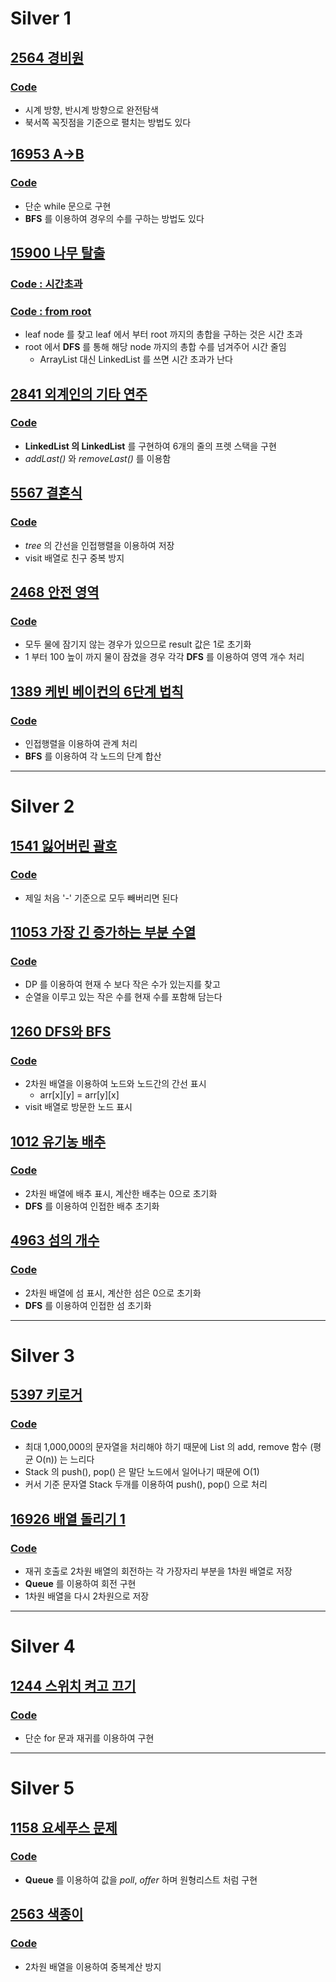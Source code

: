# Silver 1
## [2564 경비원](https://www.acmicpc.net/problem/2564)
### [Code](https://github.com/ljiwoo59/Algorithm_Java/blob/master/Baekjoon/silver/B2564.java)
* 시계 방향, 반시계 방향으로 완전탐색
* 북서쪽 꼭짓점을 기준으로 펼치는 방법도 있다
## [16953 A->B](https://www.acmicpc.net/problem/16953)
### [Code](https://github.com/ljiwoo59/Algorithm_Java/blob/master/Baekjoon/silver/B16953.java)
* 단순 while 문으로 구현
* **BFS** 를 이용하여 경우의 수를 구하는 방법도 있다

## [15900 나무 탈출](https://www.acmicpc.net/problem/15900)
### [Code : 시간초과](https://github.com/ljiwoo59/Algorithm_Java/blob/master/Baekjoon/silver/B15900.java)
### [Code : from root](https://github.com/ljiwoo59/Algorithm_Java/blob/master/Baekjoon/silver/B15900_2.java)
* leaf node 를 찾고 leaf 에서 부터 root 까지의 총합을 구하는 것은 시간 초과
* root 에서 **DFS** 를 통해 해당 node 까지의 총합 수를 넘겨주어 시간 줄임
   * ArrayList 대신 LinkedList 를 쓰면 시간 초과가 난다 

## [2841 외계인의 기타 연주](https://www.acmicpc.net/problem/2841)
### [Code](https://github.com/ljiwoo59/Algorithm_Java/blob/master/Baekjoon/silver/B2841.java)
* **LinkedList 의 LinkedList** 를 구현하여 6개의 줄의 프렛 스택을 구현
* *addLast()* 와 *removeLast()* 를 이용함

## [5567 결혼식](https://www.acmicpc.net/problem/5567)
### [Code](https://github.com/ljiwoo59/Algorithm_Java/blob/master/Baekjoon/silver/B5567.java)
* *tree* 의 간선을 인접행렬을 이용하여 저장
* visit 배열로 친구 중복 방지

## [2468 안전 영역](https://www.acmicpc.net/problem/2468)
### [Code](https://github.com/ljiwoo59/Algorithm_Java/blob/master/Baekjoon/silver/B2468.java)
* 모두 물에 잠기지 않는 경우가 있으므로 result 값은 1로 초기화
* 1 부터 100 높이 까지 물이 잠겼을 경우 각각 **DFS** 를 이용하여 영역 개수 처리

## [1389 케빈 베이컨의 6단계 법칙](https://www.acmicpc.net/problem/1389)
### [Code](https://github.com/ljiwoo59/Algorithm_Java/blob/master/Baekjoon/silver/B1389.java)
* 인접행렬을 이용하여 관계 처리
* **BFS** 를 이용하여 각 노드의 단계 합산

---

# Silver 2
## [1541 잃어버린 괄호](https://www.acmicpc.net/problem/1541)
### [Code](https://github.com/ljiwoo59/Algorithm_Java/blob/master/Baekjoon/silver/B1541.java)
* 제일 처음 '-' 기준으로 모두 빼버리면 된다

## [11053 가장 긴 증가하는 부분 수열](https://www.acmicpc.net/problem/11053)
### [Code](https://github.com/ljiwoo59/Algorithm_Java/blob/master/Baekjoon/silver/B11053.java)
* DP 를 이용하여 현재 수 보다 작은 수가 있는지를 찾고
* 순열을 이루고 있는 작은 수를 현재 수를 포함해 담는다

## [1260 DFS와 BFS](https://www.acmicpc.net/problem/1260)
### [Code](https://github.com/ljiwoo59/Algorithm_Java/blob/master/Baekjoon/silver/B1260.java)
* 2차원 배열을 이용하여 노드와 노드간의 간선 표시
  * arr[x][y] = arr[y][x]
* visit 배열로 방문한 노드 표시

## [1012 유기농 배추](https://www.acmicpc.net/problem/1012)
### [Code](https://github.com/ljiwoo59/Algorithm_Java/blob/master/Baekjoon/silver/B1012.java)
* 2차원 배열에 배추 표시, 계산한 배추는 0으로 초기화
* **DFS** 를 이용하여 인접한 배추 초기화

## [4963 섬의 개수](https://www.acmicpc.net/problem/4963)
### [Code](https://github.com/ljiwoo59/Algorithm_Java/blob/master/Baekjoon/silver/B4963.java)
* 2차원 배열에 섬 표시, 계산한 섬은 0으로 초기화
* **DFS** 를 이용하여 인접한 섬 초기화

---

# Silver 3
## [5397 키로거](https://www.acmicpc.net/problem/5397)
### [Code](https://github.com/ljiwoo59/Algorithm_Java/blob/master/Baekjoon/silver/B5397.java)
* 최대 1,000,000의 문자열을 처리해야 하기 때문에 List 의  add, remove 함수 (평균 O(n)) 는 느리다
* Stack 의 push(), pop() 은 말단 노드에서 일어나기 때문에 O(1)
* 커서 기준 문자열 Stack 두개를 이용하여 push(), pop() 으로 처리

## [16926 배열 돌리기 1](https://www.acmicpc.net/problem/16926)
### [Code](https://github.com/ljiwoo59/Algorithm_Java/blob/master/Baekjoon/silver/B16926.java)
* 재귀 호출로 2차원 배열의 회전하는 각 가장자리 부분을 1차원 배열로 저장
* **Queue** 를 이용하여 회전 구현
* 1차원 배열을 다시 2차원으로 저장

---

# Silver 4
## [1244 스위치 켜고 끄기](https://www.acmicpc.net/problem/1244)
### [Code](https://github.com/ljiwoo59/Algorithm_Java/blob/master/Baekjoon/silver/B1244.java)
* 단순 for 문과 재귀를 이용하여 구현

---

# Silver 5
## [1158 요세푸스 문제](https://www.acmicpc.net/problem/1158)
### [Code](https://github.com/ljiwoo59/Algorithm_Java/blob/master/Baekjoon/silver/B1158.java)
* **Queue** 를 이용하여 값을 *poll*, *offer* 하며 원형리스트 처럼 구현

## [2563 색종이](https://www.acmicpc.net/problem/2563)
### [Code](https://github.com/ljiwoo59/Algorithm_Java/blob/master/Baekjoon/silver/B2563.java)
* 2차원 배열을 이용하여 중복계산 방지
